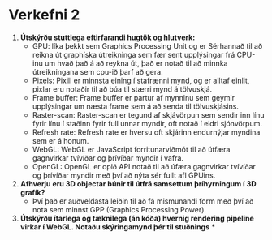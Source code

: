 # Verkefni 2

1. **Útskýrðu stuttlega eftirfarandi hugtök og hlutverk:**
   * GPU: líka þekkt sem Graphics Processing Unit og er Sérhannað til að reikna út graphíska útreikninga sem fær sent upplýsingar frá CPU-inu um hvað það á að reykna út, það er notað til að minnka útreikningana sem cpu-ið þarf að gera.
   * Pixels: Pixill er minnsta eining í stafrænni mynd, og er alltaf einlit, pixlar eru notaðir til að búa til stærri mynd á tölvuskjá.
   * Frame buffer: Frame buffer er partur af mynninu sem geymir upplýsingar um næsta frame sem á að senda til tölvuskjásins.
   * Raster-scan: Raster-scan er tegund af skjávörpun sem sendir inn línu fyrir línu í staðinn fyrir full unnar myndir, oft notað í eldri sjónvörpum. 
   * Refresh rate: Refresh rate er hversu oft skjárinn endurnýjar myndina sem er á honum.
   * WebGL: WebGL er JavaScript forritunarviðmót til að útfæra gagnvirkar tvívíðar og þrívíðar myndir í vafra. 
   * OpenGL: OpenGL er opið API notað til að úfæra gagnvirkar tvívíðar og þrívíðar myndir með því að nýta sér fullt afl GPUins.
2. **Afhverju eru 3D objectar búnir til útfrá samsettum þríhyrningum í 3D grafík?**
   * Því það er auðveldasta leiðin til að fá mismunandi form með því að nota sem minnst GPP (Graphics Processing Power).
3. **Útskýrðu ítarlega og tæknilega (án kóða) hvernig rendering pipeline virkar í WebGL.
Notaðu skýringamynd þér til stuðnings**
   * 
